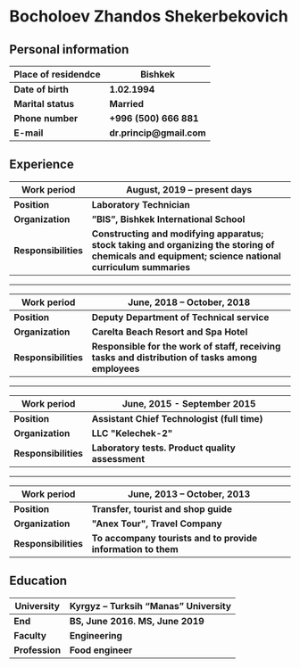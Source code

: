 # Bocholoev Zhandos Shekerbekovich
## Personal information

|Place of residendce |Bishkek |
|-|-|
| __Date of birth__ | __1.02.1994__ |
| __Marital status__ | __Married__ |
| __Phone number__ | __+996 (500) 666 881__ |
| __E-mail__ | __dr.princip@gmail.com__ |



## Experience


|Work period |August, 2019 – present days |
|-|-|
| __Position__ | __Laboratory Technician__ |
| __Organization__ | __”BIS”, Bishkek International School__ |
| __Responsibilities__ | __Constructing and modifying apparatus; stock taking and organizing the storing of chemicals and equipment; science national curriculum summaries__ |

--------------------------------------------------------------------------------------------------------------------------

|Work period |June, 2018 – October, 2018 |
|-|-|
| __Position__ | __Deputy Department of Technical service__ |
| __Organization__ | __Carelta Beach Resort and Spa Hotel__ |
| __Responsibilities__ | __Responsible for the work of staff, receiving tasks and distribution of tasks among employees__

--------------------------------------------------------------------------------------------------------------------------

|Work period |June, 2015  - September 2015 |
|-|-|
| __Position__ | __Assistant Chief Technologist (full time)__ |
| __Organization__ | __LLC "Kelechek-2"__ |
| __Responsibilities__ | __Laboratory tests. Product quality assessment__

--------------------------------------------------------------------------------------------------------------------------

|Work period |June, 2013 – October, 2013 |
|-|-|
| __Position__ | __Transfer, tourist and shop guide__ |
| __Organization__ | __"Anex Tour", Travel Company__ |
| __Responsibilities__ | __To accompany tourists and to provide information to them__

## Education
|University|Kyrgyz – Turksih “Manas” University |
|-|-|
| __End__ | __BS, June 2016. MS, June 2019__ |
| __Faculty__ | __Engineering__ |
| __Profession__ | __Food engineer__


